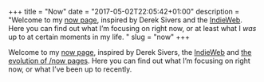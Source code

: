 +++
title = "Now"
date = "2017-05-02T22:05:42+01:00"
description = "Welcome to my [now page](https://nownownow.com/about), inspired by Derek Sivers and the [IndieWeb](https://indieweb.org/). Here you can find out what I’m focusing on right now, or at least what I *was* up to at certain moments in my life. "
slug = "now"
+++

Welcome to my [now page](https://nownownow.com/about), inspired by Derek Sivers, the [IndieWeb](https://indieweb.org/) and [the evolution of /now pages](/writing/evolution-of-now-pages/). Here you can find out what I’m focusing on right now, or what I’ve been up to recently. 